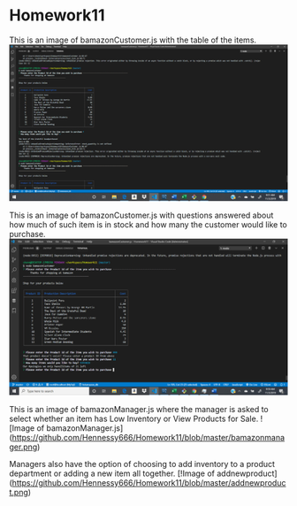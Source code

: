 # Homework11


This is an image of bamazonCustomer.js with the table of the items.
![Image of bamazonCustomer.js](https://github.com/Hennessy666/Homework11/blob/master/bamazonCustomer.png)

This is an image of bamazonCustomer.js with questions answered about how much of such item is in stock and how many the customer would like to purchase.
![Image of bamazonCustomer2.js](https://github.com/Hennessy666/Homework11/blob/master/bamazonCustomer2.png)

This is an image of bamazonManager.js where the manager is asked to select whether an item has Low Inventory or View Products for Sale.
![Image of bamazonManager.js] (https://github.com/Hennessy666/Homework11/blob/master/bamazonmanager.png)

Managers also have the option of choosing to add inventory to a product department or adding a new item all together.
[!Image of addnewproduct] (https://github.com/Hennessy666/Homework11/blob/master/addnewproduct.png)
